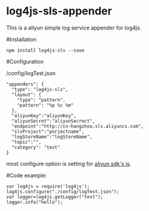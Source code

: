 # log4js-sls-appender
This is a aliyun simple log service appender for log4js.

#Installation

    npm install log4js-sls --save

#Configuration

/config/logTest.json

    "appenders": {
      "type": "log4js-sls",
      "layout": {
        "type": "pattern",
        "pattern": "%p %c %m"
      },
      "aliyunKey":"aliyunKey",
      "aliyunSecret":"aliyunSecrect",
      "endpoint":"http://cn-hangzhou.sls.aliyuncs.com",
      "slsProject":"porjectname",
      "logStoreName":"logStoreName",
      "topic":"",
      "category": "test"
    }

most configure option is setting for [aliyun sdk's js](https://github.com/aliyun-UED/aliyun-sdk-js).

#Code example:

    var log4js = require('log4js');
    log4js.configure("./config/logTest.json");
    var logger=log4js.getLogger("test");
    logger.info("hello");
